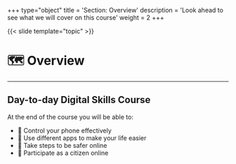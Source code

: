 +++
type="object"
title = 'Section: Overview'
description = 'Look ahead to see what we will cover on this course'
weight = 2
+++

{{< slide template="topic" >}}

# 🗺️ Overview

---

## Day-to-day Digital Skills Course

At the end of the course you will be able to:

- 🎯 Control your phone effectively
- 🎯 Use different apps to make your life easier
- 🎯 Take steps to be safer online
- 🎯 Participate as a citizen online
